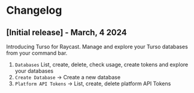 # Changelog

## [Initial release] - March, 4 2024

Introducing Turso for Raycast. Manage and explore your Turso databases from your command bar.

1. `Databases` List, create, delete, check usage, create tokens and explore your databases
2. `Create Database` → Create a new database
3. `Platform API Tokens` → List, create, delete platform API Tokens
